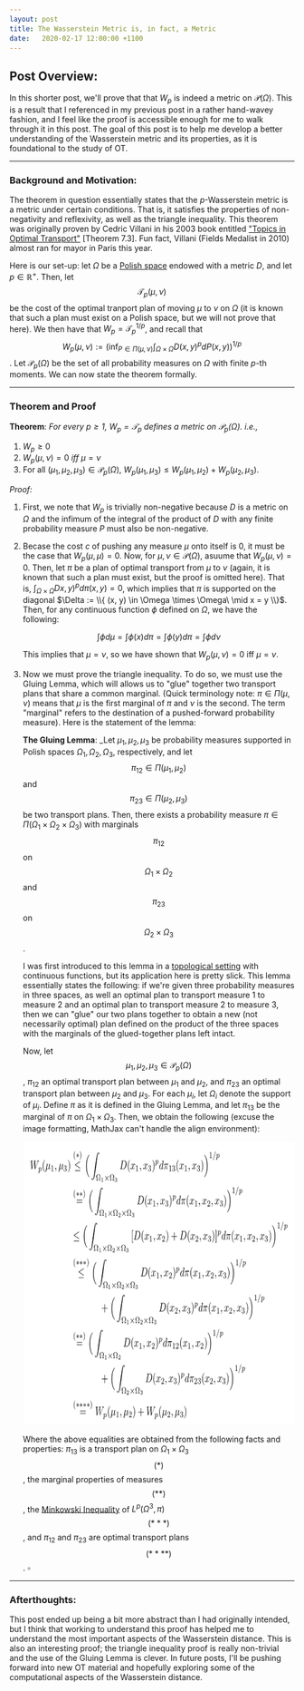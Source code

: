 ```yaml
---
layout: post
title: The Wasserstein Metric is, in fact, a Metric
date:   2020-02-17 12:00:00 +1100
---
```

<!--more-->

## Post Overview:
In this shorter post, we'll prove that that $W_p$ is indeed a metric on $\mathcal{P}(\Omega)$. This is a result that I referenced in my previous post in a rather hand-wavey fashion, and I feel like the proof is accessible enough for me to walk through it in this post. The goal of this post is to help me develop a better understanding of the Wasserstein metric and its properties, as it is foundational to the study of OT.

___
### Background and Motivation:
The theorem in question essentially states that the $p$-Wasserstein metric is a metric under certain conditions. That is, it satisfies the properties of non-negativity and reflexivity, as well as the triangle inequality. This theorem was originally proven by Cedric Villani in his 2003 book entitled ["Topics in Optimal Transport"](https://bookstore.ams.org/gsm-58) [Theorem 7.3]. Fun fact, Villani (Fields Medalist in 2010) almost ran for mayor in Paris this year.

Here is our set-up: let $\Omega$ be a [Polish space](https://en.wikipedia.org/wiki/Polish_space) endowed with a metric $D$, and let $p \in \mathbb{R}^+$. Then, let $$ \mathcal{T}_p(\mu, \nu) $$ be the cost of the optimal tranport plan of moving $\mu$ to $\nu$ on $\Omega$ (it is known that such a plan must exist on a Polish space, but we will not prove that here). We then have that $W_p = \mathcal{T}_p^{1/p}$, and recall that $$ W_p(\mu, \nu) := \Big(\inf_{P \in \Pi(\mu, \nu)}{\int_{\Omega \times \Omega}{D(x,y)^{p}dP(x,y)}}\Big)^{1/p} $$. Let $\mathcal{P}_p(\Omega)$ be the set of all probability measures on $\Omega$ with finite $p$-th moments. We can now state the theorem formally. 

___
### Theorem and Proof
__Theorem__: _For every $p \geq 1$, $W_p = \mathcal{T}_p$ defines a metric on $\mathcal{P}_p(\Omega)$. i.e.,_

1. $W_p \geq 0$
2. $W_p(\mu, \nu) = 0$ _iff_ $\mu = \nu$
3. For all $(\mu_1, \mu_2, \mu_3) \in \mathcal{P}_p(\Omega)$, $W_p(\mu_1, \mu_3) \leq W_p(\mu_1, \mu_2) + W_p(\mu_2, \mu_3)$.


_Proof:_ 
1. First, we note that $W_p$ is trivially non-negative because $D$ is a metric on $\Omega$ and the infimum of the integral of the product of $D$ with any finite probability measure $P$ must also be non-negative.
2. Becase the cost $c$ of pushing any measure $\mu$ onto itself is $0$, it must be the case that $W_p(\mu, \mu) = 0$. Now, for $\mu, \nu \in \mathcal{P}(\Omega)$, asuume that $W_p(\mu, \nu) = 0$. Then, let $\pi$ be a plan of optimal transport from $\mu$ to $\nu$ (again, it is known that such a plan must exist, but the proof is omitted here). That is, $\int_{\Omega \times \Omega}{Dx,y)^{p}d\pi(x,y)} = 0$, which implies that $\pi$ is supported on the diagonal $\Delta := \\{ (x, y) \in \Omega \times \Omega\ \mid x = y \\}$. Then, for any continuous function $\phi$ defined on $\Omega$, we have the following:

    $$\int{\phi d\mu} = \int{\phi(x) d\pi} = \int{\phi(y) d\pi} = \int{\phi d\nu}$$  

    This implies that $\mu = \nu$, so we have shown that $W_p(\mu, \nu) = 0 \text{ iff } \mu = \nu$.
3. Now we must prove the triangle inequality. To do so, we must use the Gluing Lemma, which will allows us to "glue" together two transport plans that share a common marginal. (Quick terminology note: $\pi \in \Pi(\mu, \nu)$ means that $\mu$ is the first marginal of $\pi$ and $\nu$ is the second. The term "marginal" refers to the destination of a pushed-forward probability measure). Here is the statement of the lemma:   

    __The Gluing Lemma__: _Let $\mu_1, \mu_2, \mu_3$ be probability measures supported in Polish spaces $\Omega_1, \Omega_2, \Omega_3$, respectively, and let $$\pi_{12} \in \Pi(\mu_1, \mu_2)$$ and $$\pi_{23} \in \Pi(\mu_2, \mu_3)$$ be two transport plans. Then, there exists a probability measure $\pi \in \Pi(\Omega_1 \times \Omega_2 \times \Omega_3)$ with marginals $$\pi_{12}$$ on $$\Omega_1 \times \Omega_2$$ and $$\pi_{23}$$ on $$\Omega_2 \times \Omega_3$$.

    I was first introduced to this lemma in a [topological setting](https://en.wikipedia.org/wiki/Pasting_lemma) with continuous functions, but its application here is pretty slick. This lemma essentially states the following: if we're given three probability measures in three spaces, as well an optimal plan to transport measure 1 to measure 2 and an optimal plan to transport measure 2 to measure 3, then we can "glue" our two plans together to obtain a new (not necessarily optimal) plan defined on the product of the three spaces with the marginals of the glued-together plans left intact.

    Now, let $$ \mu_1, \mu_2, \mu_3 \in \mathcal{P}_p(\Omega )$$, $\pi_{12}$ an optimal transport plan between $\mu_1$ and $\mu_2$, and $\pi_{23}$ an optimal transport plan between $\mu_2$ and $\mu_3$. For each $\mu_i$, let $\Omega_i$ denote the support of $\mu_i$. Define $\pi$ as it is defined in the Gluing Lemma, and let $\pi_{13}$ be the marginal of $\pi$ on $\Omega_1 \times \Omega_3$.
    Then, we obtain the following (excuse the image formatting, MathJax can't handle the align environment):


    <div class="img-container">
    <img src="/post_assets/2020-02-17/triangle_ineq_latex.png" style="height:500px">
    </div>

    Where the above equalities are obtained from the following facts and properties: $\pi_{13}$ is a transport plan on $\Omega_1 \times \Omega_3$ $$(*)$$, the marginal properties of measures $$(**)$$, the [Minkowski Inequality](https://en.wikipedia.org/wiki/Minkowski_inequality) of $L^p(\Omega^3, \pi)$ $$(***)$$, and $\pi_{12}$ and $\pi_{23}$ are optimal transport plans $$(****)$$. $\square$

___
### Afterthoughts:
This post ended up being a bit more abstract than I had originally intended, but I think that working to understand this proof has helped me to understand the most important aspects of the Wasserstein distance. This is also an interesting proof; the triangle inequality proof is really non-trivial and the use of the Gluing Lemma is clever. In future posts, I'll be pushing forward into new OT material and hopefully exploring some of the computational aspects of the Wasserstein distance.